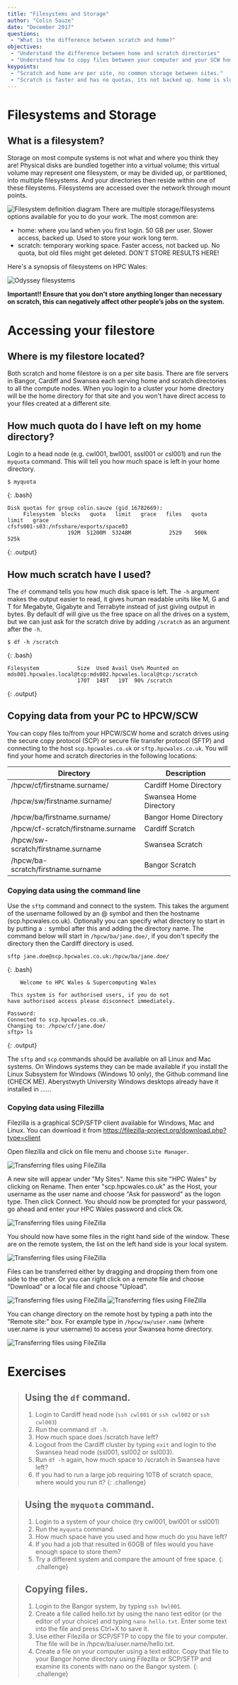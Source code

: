 ```yaml
---
title: "Filesystems and Storage"
author: "Colin Sauze"
date: "December 2017"
questions: 
 - "What is the difference between scratch and home?"
objectives: 
 - "Understand the difference between home and scratch directories"
 - "Understand how to copy files between your computer and your SCW home/scratch directories"
keypoints:
 - "Scratch and home are per site, no common storage between sites."
 - "Scratch is faster and has no quotas, its not backed up. home is slower, smaller but backed up"
---
```



# Filesystems and Storage

## What is a filesystem?
Storage on most compute systems is not what and where you think they are! Physical disks are bundled together into a virtual volume; this virtual volume may represent one filesystem, or may be divided up, or partitioned, into multiple filesystems. And your directories then reside within one of these fileystems. Filesystems are accessed over the network through mount points.

![Filesystem definition diagram](../fig/filesystems-generic.png)
There are multiple storage/filesystems options available for you to do your work. The most common are:
* home: where you land when you first login. 50 GB per user. Slower access, backed up. Used to store your work long term. 
* scratch: temporary working space. Faster access, not backed up. No quota, but old files might get deleted. DON'T STORE RESULTS HERE!

Here's a synopsis of filesystems on HPC Wales:

![Odyssey filesystems](../fig/filesystems-odyssey.jpg)

**Important!! Ensure that you don't store anything longer than necessary on scratch, this can negatively affect other people’s jobs on the system.**


# Accessing your filestore

## Where is my filestore located?

Both scratch and home filestore is on a per site basis. There are file servers in Bangor, Cardiff and Swansea each serving home and scratch directories to all the compute nodes. When you login to a cluster your home directory will be the home directory for that site and you won't have direct access to your files created at a different site. 

## How much quota do I have left on my home directory?

Login to a head node (e.g. cwl001, bwl001, sssl001 or csl001) and run the ```myquota``` command. This will tell you how much space is left in your home directory. 

~~~
$ myquota
~~~
{: .bash}

~~~
Disk quotas for group colin.sauze (gid 16782669): 
     Filesystem  blocks   quota   limit   grace   files   quota   limit   grace
cfsfs001-s03:/nfsshare/exports/space03
                   192M  51200M  53248M            2529    500k    525k    
~~~
{: .output}
    

## How much scratch have I used?

The ```df``` command tells you how much disk space is left. The ```-h``` argument makes the output easier to read, it gives human readable units like M, G and T for Megabyte, Gigabyte and Terrabyte instead of just giving output in bytes. By default df will give us the free space on all the drives on a system, but we can just ask for the scratch drive by adding ```/scratch``` as an argument after the ```-h```. 

~~~
$ df -h /scratch
~~~
{: .bash}

~~~
Filesystem            Size  Used Avail Use% Mounted on
mds001.hpcwales.local@tcp:mds002.hpcwales.local@tcp:/scratch
                      170T  149T   19T  90% /scratch
~~~
{: .output}

## Copying data from your PC to HPCW/SCW

You can copy files to/from your HPCW/SCW home and scratch drives using the secure copy protocol (SCP) or secure file transfer protocol (SFTP) and connecting to the host ```scp.hpcwales.co.uk``` or ```sftp.hpcwales.co.uk```. You will find your home and scratch directories in the following locations:

|Directory|Description|
|---|---|
|/hpcw/cf/firstname.surname/|Cardiff Home Directory|
|/hpcw/sw/firstname.surname/|Swansea Home Directory|
|/hpcw/ba/firstname.surname/|Bangor Home Directory|
|/hpcw/cf-scratch/firstname.surname|Cardiff Scratch|
|/hpcw/sw-scratch/firstname.surname|Swansea Scratch|
|/hpcw/ba-scratch/firstname.surname|Bangor Scratch|


### Copying data using the command line

Use the ```sftp``` command and connect to the system. This takes the argument of the username followed by an @ symbol and then the hostname (scp.hpcwales.co.uk). Optionally you can specify what directory to start in by putting a ```:``` symbol after this and adding the directory name. The command below will start in ```/hpcw/ba/jane.doe/```, if you don't specify the directory then the Cardiff directory is used. 

~~~
sftp jane.doe@scp.hpcwales.co.uk:/hpcw/ba/jane.doe/
~~~
{: .bash}


~~~
    Welcome to HPC Wales & Supercomputing Wales

 This system is for authorised users, if you do not
have authorised access please disconnect immediately.

Password: 
Connected to scp.hpcwales.co.uk.
Changing to: /hpcw/cf/jane.doe/
sftp> ls
~~~
{: .output}


The ```sftp``` and ```scp``` commands should be available on all Linux and Mac systems. On Windows systems they can be made available if you install the Linux Subsystem for Windows (Windows 10 only), the Github command line (CHECK ME).
Aberystwyth University Windows desktops already have it installed in ......


### Copying data using Filezilla

Filezilla is a graphical SCP/SFTP client available for Windows, Mac and Linux. You can download it from https://filezilla-project.org/download.php?type=client

Open filezilla and click on file menu and choose ```Site Manager```. 

![Transferring files using FileZilla](../fig/filezilla1.png)

A new site will appear under "My Sites". Name this site "HPC Wales" by clicking on Rename. Then enter "scp.hpcwales.co.uk" as the Host, your username as the user name and choose "Ask for password" as the logon type. Then click Connect. You should now be prompted for your password, go ahead and enter your HPC Wales password and click Ok. 

![Transferring files using FileZilla](../fig/filezilla2.png)

You should now have some files in the right hand side of the window. These are on the remote system, the list on the left hand side is your local system.

![Transferring files using FileZilla](../fig/filezilla3.png)

Files can be transferred either by dragging and dropping them from one side to the other. Or you can right click on a remote file and choose "Download" or a local file and choose "Upload". 

![Transferring files using FileZilla](../fig/filezilla4.png)
![Transferring files using FileZilla](../fig/filezilla5.png)

You can change directory on the remote host by typing a path into the "Remote site:" box. For example type in ```/hpcw/sw/user.name``` (where user.name is your username) to access your Swansea home directory. 

![Transferring files using FileZilla](../fig/filezilla6.png)



# Exercises

> ## Using the `df` command. 
> 1. Login to Cardiff head node (`ssh cwl001` or `ssh cwl002` or `ssh cwl003`)
> 2. Run the command `df -h`.
> 3. How much space does /scratch have left? 
> 4. Logout from the Cardiff cluster by typing `exit` and login to the Swansea head node (ssl001, ssl002 or ssl003).
> 5. Run `df -h` again, how much space to /scratch in Swansea have left? 
> 6. If you had to run a large job requiring 10TB of scratch space, where would you run it?
{: .challenge}

> ## Using the `myquota` command.
> 1. Login to a system of your choice (try cwl001, bwl001 or ssl001)
> 2. Run the `myquota` command. 
> 3. How much space have you used and how much do you have left? 
> 4. If you had a job that resulted in 60GB of files would you have enough space to store them?
> 5. Try a different system and compare the amount of free space. 
{: .challenge}

> ## Copying files.
> 1. Login to the Bangor system, by typing `ssh bwl001`.
> 2. Create a file called hello.txt by using the nano text editor (or the editor of your choice) and typing `nano hello.txt`. Enter some text into the file and press Ctrl+X to save it. 
> 3. Use either Filezilla or SCP/SFTP to copy the file to your computer. The file will be in /hpcw/ba/user.name/hello.txt. 
> 4. Create a file on your computer using a text editor. Copy that file to your Bangor home directory using Filezilla or SCP/SFTP and examine its conents with nano on the Bangor system. 
{: .challenge}
